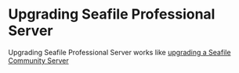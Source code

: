 # Upgrading Seafile Professional Server

Upgrading Seafile Professional Server works like [upgrading a Seafile Community Server](../deploy/upgrade.md)
